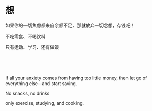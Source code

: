 # 想

如果你的一切焦虑都来自余额不足，那就放弃一切念想，存钱吧！

不吃零食、不喝饮料

只有运动、学习、还有做饭

<br>
<br>
<br>

If all your anxiety comes from having too little money, then let go of everything else—and start saving.

No snacks, no drinks

only exercise, studying, and cooking.